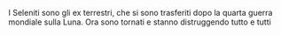 I Seleniti sono gli ex terrestri, che si sono trasferiti dopo la quarta guerra mondiale sulla Luna. Ora sono tornati e stanno distruggendo tutto e tutti